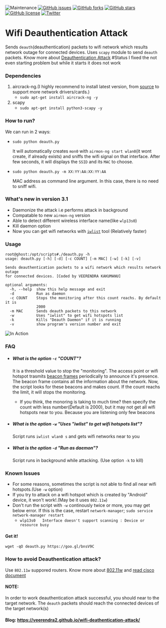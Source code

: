 ![Maintenance](https://img.shields.io/maintenance/no/2020)
[![GitHub issues](https://img.shields.io/github/issues/veerendra2/wifi-deauth-attack.svg)](https://github.com/veerendra2/wifi-deauth-attack/issues)
[![GitHub forks](https://img.shields.io/github/forks/veerendra2/wifi-deauth-attack.svg)](https://github.com/veerendra2/wifi-deauth-attack/network)
[![GitHub stars](https://img.shields.io/github/stars/veerendra2/wifi-deauth-attack.svg)](https://github.com/veerendra2/wifi-deauth-attack/stargazers)
[![GitHub license](https://img.shields.io/badge/license-Apache%202-blue.svg)](https://raw.githubusercontent.com/veerendra2/wifi-deauth-attack/master/LICENSE)
[![Twitter](https://img.shields.io/twitter/url/https/github.com/veerendra2/wifi-deauth-attack.svg?style=social)](https://twitter.com/intent/tweet?text=Wow:&url=%5Bobject%20Object%5D)
# Wifi Deauthentication Attack
Sends `deauth`(deauthentication) packets to wifi network which results network outage for connected devices. Uses `scapy` module to send `deauth` packets.
Know more about [Deauthentication Attack](https://en.wikipedia.org/wiki/Wi-Fi_deauthentication_attack)
#Status
I fixed the not even starting problem but while it starts it does not work
### Dependencies
1. aircrack-ng.(I highly recommend to install latest version, from [source](https://www.aircrack-ng.org/downloads.html) to support more network drivers/cards.) 
   * `sudo apt-get install aircrack-ng -y`
2. scapy
   * `sudo apt-get install python3-scapy -y`

### How to run?
We can run in 2 ways:
* `sudo python deauth.py` 
 
   It will automatically creates `mon0` with `airmon-ng start wlan0`(it wont create, if already exists) and sniffs the wifi  signal on that interface. After few seconds, it will displays the `SSID` and its `MAC` to choose.
* `sudo python deauth.py -m XX:YY:AA:XX:YY:AA` 
   
   MAC address as command line argument. In this case, there is no need to sniff wifi.

### What's new in version 3.1
* Daemonize the attack i.e performs attack in background
* Compatable to new `airmon-ng` version
* Able to detect different wireless interface name(like `wlp13s0`)
* Kill daemon option
* Now you can get wifi networks with [`iwlist`](https://linux.die.net/man/8/iwlist) tool (Relatively faster) 
### Usage
```
root@ghost:/opt/scripts#./deauth.py -h
usage: deauth.py [-h] [-d] [-c COUNT] [-m MAC] [-w] [-k] [-v]

Sends deauthentication packets to a wifi network which results network outage
for connected devices. [Coded by VEERENDRA KAKUMANU]

optional arguments:
  -h, --help  show this help message and exit
  -d          Run as daemon
  -c COUNT    Stops the monitoring after this count reachs. By default it is
              2000
  -m MAC      Sends deauth packets to this network
  -w          Uses "iwlist" to get wifi hotspots list
  -k          Kills "Deauth Daemon" if it is running
  -v          show program's version number and exit
```
![In Action](https://raw.githubusercontent.com/veerendra2/wifi-deauth-attack/master/blog-image2.jpg)

### FAQ
* ##### What is the option `-c` "COUNT"?
  
  It is a threshold value to stop the "monitoring". The access point or wifi hotspot trasmits [beacon frames](https://en.wikipedia.org/wiki/Beacon_frame) periodically to announce it's presence. The beacon frame contains all the information about the network. Now, the script looks for these beacons and makes count. If the count reachs the limit, it will stops the monitoring.
  * If you think, the monoring is taking to much time? then specify the count with less number(Default is 2000), but it may not get all wifi hotspots near to you. Because you are listening only few beacons

* ##### What is the option `-w` "Uses "iwlist" to get wifi hotspots list"?

  Script runs `iwlist wlan0 s` and gets wifi networks near to you

* ##### What is the option `-d` "Run as daemon"?
  
  Script runs in background while attacking. (Use option `-k` to kill)

### Known Issues
* For some reasons, sometimes the script is not able to find all near wifi hotspots.(Use `-w` option)
* If you try to attack on a wifi hotspot which is created by "Android" device, it won't work!.(May be it uses `802.11w`)
* Don't run the script with `-w` continously twice or more, you may get below error. If this is the case, restart `network-manager`; `sudo service network-manager restart`
  * `wlp13s0   Interface doesn't support scanning : Device or resource busy`

#### Get it!
`wget -qO deauth.py https://goo.gl/bnsV9C`

### How to avoid Deauthentication attack?
Use `802.11w` suppored routers. Know more about [802.11w](https://en.wikipedia.org/wiki/IEEE_802.11w-2009) and [read cisco document](http://www.cisco.com/c/en/us/td/docs/wireless/controller/technotes/5700/software/release/ios_xe_33/11rkw_DeploymentGuide/b_802point11rkw_deployment_guide_cisco_ios_xe_release33/b_802point11rkw_deployment_guide_cisco_ios_xe_release33_chapter_0100.pdf)

#### NOTE: 
In order to work deauthentication attack successful, you should near to the target network. The `deauth` packets should reach the connected devices of the target network(s)

#### Blog: https://veerendra2.github.io/wifi-deathentication-attack/
